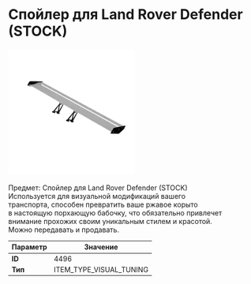# Спойлер для Land Rover Defender (STOCK)

![Item Image](../img/4496.webp?raw=true)

Предмет: Спойлер для Land Rover Defender (STOCK)<br>Используется для визуальной модификаций вашего<br>транспорта, способен превратить ваше ржавое корыто<br>в настоящую порхающую бабочку, что обязательно привлечет<br>внимание прохожих своим уникальным стилем и красотой.<br>Можно передавать и продавать.


| Параметр | Значение |
|----------|----------|
| **ID** | 4496 |
| **Тип** | ITEM_TYPE_VISUAL_TUNING |

